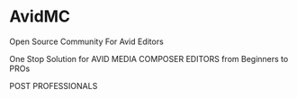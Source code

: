 # AvidMC
Open Source Community For Avid Editors

One Stop Solution for AVID MEDIA COMPOSER EDITORS from Beginners to PROs 

POST PROFESSIONALS
